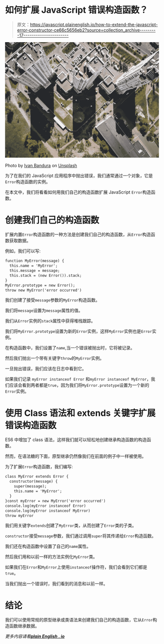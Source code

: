 # 如何扩展 JavaScript 错误构造函数？

> 原文：<https://javascript.plainenglish.io/how-to-extend-the-javascript-error-constructor-ce66c5656eb2?source=collection_archive---------17----------------------->

![](img/de0baa471c391aed78e90b2b0322d1ad.png)

Photo by [Ivan Bandura](https://unsplash.com/@unstable_affliction?utm_source=medium&utm_medium=referral) on [Unsplash](https://unsplash.com?utm_source=medium&utm_medium=referral)

为了在我们的 JavaScript 应用程序中抛出错误，我们通常通过一个对象，它是`Error`构造函数的实例。

在本文中，我们将看看如何用我们自己的构造函数扩展 JavaScript `Error`构造函数。

# 创建我们自己的构造函数

扩展内置`Error`构造函数的一种方法是创建我们自己的构造函数，从`Error`构造函数获取数据。

例如，我们可以写:

```
function MyError(message) {
  this.name = 'MyError';
  this.message = message;
  this.stack = (new Error()).stack;
}
MyError.prototype = new Error();
throw new MyError('error occurred')
```

我们创建了接受`message`参数的`MyError`构造函数。

我们将`message`设置为`message`属性的值。

我们从`Error`实例的`stack`属性中获得堆栈跟踪。

我们将`MyError.prototype`设置为新的`Error`实例，这样`MyError`实例也是`Error`实例。

在构造函数中，我们设置了`name`,当一个错误被抛出时，它将被记录。

然后我们抛出一个带有关键字`throw`的`MyError`实例。

一旦抛出错误，我们应该在日志中看到它。

如果我们记录 `myError instanceof Error` 和`myError instanceof MyError`，我们应该会看到两者都是`true`，因为我们将`MyError.prototype`设置为一个新的`Error`实例。

# 使用 Class 语法和 extends 关键字扩展错误构造函数

ES6 中增加了 class 语法，这样我们就可以轻松地创建继承构造函数的构造函数。

然而，在语法糖的下面，原型继承仍然像我们在前面的例子中一样被使用。

为了扩展`Error`构造函数，我们编写:

```
class MyError extends Error {
  constructor(message) {
    super(message);
    this.name = 'MyError';
  }
}const myError = new MyError('error occurred')
console.log(myError instanceof Error)
console.log(myError instanceof MyError)
throw myError
```

我们用关键字`extends`创建了`MyError`类，从而创建了`Error`类的子类。

`constructor`接受`message`参数，我们通过调用`super`将其传递给`Error`构造函数。

我们还在构造函数中设置了自己的`name`属性。

然后我们用和以前一样的方法实例化`MyError`类。

如果我们在`Error`和`MyError`上使用`instanceof`操作符，我们会看到它们都是`true`。

当我们抛出一个错误时，我们看到的消息和以前一样。

# 结论

我们可以使用常规的原型继承或类语法来创建我们自己的构造函数，它从`Error`构造函数继承数据。

*更多内容请看*[***plain English . io***](http://plainenglish.io/)